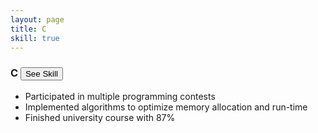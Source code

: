 ```yaml
---
layout: page
title: C
skill: true
---
```



<div>
    <div class="container">
        <div class="header">
            <h3><i class="devicon-c-plain"></i> C <span><button class="btn btn-info" id="c">See Skill</button></span></h3>
        </div>
    </div>
    <div class="container">
        <ul class="c">
            <li>Participated in multiple programming contests</li>
            <li>Implemented algorithms to optimize memory allocation and run-time</li>
            <li>Finished university course with 87%</li>
        </ul>
    </div>
</div>